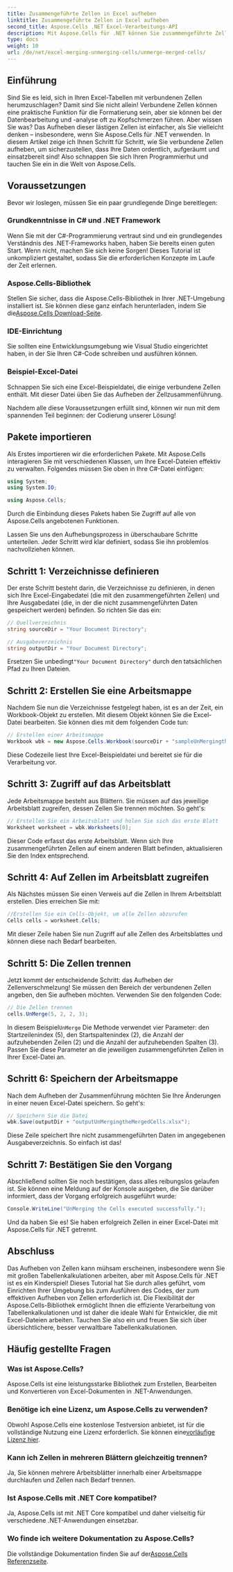 ```yaml
---
title: Zusammengeführte Zellen in Excel aufheben
linktitle: Zusammengeführte Zellen in Excel aufheben
second_title: Aspose.Cells .NET Excel-Verarbeitungs-API
description: Mit Aspose.Cells für .NET können Sie zusammengeführte Zellen in Excel ganz einfach trennen. Folgen Sie unserer Schritt-für-Schritt-Anleitung, um bessere Tabellen zu erstellen.
type: docs
weight: 10
url: /de/net/excel-merging-unmerging-cells/unmerge-merged-cells/
---
```

## Einführung

Sind Sie es leid, sich in Ihren Excel-Tabellen mit verbundenen Zellen herumzuschlagen? Damit sind Sie nicht allein! Verbundene Zellen können eine praktische Funktion für die Formatierung sein, aber sie können bei der Datenbearbeitung und -analyse oft zu Kopfschmerzen führen. Aber wissen Sie was? Das Aufheben dieser lästigen Zellen ist einfacher, als Sie vielleicht denken – insbesondere, wenn Sie Aspose.Cells für .NET verwenden. In diesem Artikel zeige ich Ihnen Schritt für Schritt, wie Sie verbundene Zellen aufheben, um sicherzustellen, dass Ihre Daten ordentlich, aufgeräumt und einsatzbereit sind! Also schnappen Sie sich Ihren Programmierhut und tauchen Sie ein in die Welt von Aspose.Cells.

## Voraussetzungen

Bevor wir loslegen, müssen Sie ein paar grundlegende Dinge bereitlegen:

### Grundkenntnisse in C# und .NET Framework
Wenn Sie mit der C#-Programmierung vertraut sind und ein grundlegendes Verständnis des .NET-Frameworks haben, haben Sie bereits einen guten Start. Wenn nicht, machen Sie sich keine Sorgen! Dieses Tutorial ist unkompliziert gestaltet, sodass Sie die erforderlichen Konzepte im Laufe der Zeit erlernen.

### Aspose.Cells-Bibliothek
Stellen Sie sicher, dass die Aspose.Cells-Bibliothek in Ihrer .NET-Umgebung installiert ist. Sie können diese ganz einfach herunterladen, indem Sie die[Aspose.Cells Download-Seite](https://releases.aspose.com/cells/net/).

### IDE-Einrichtung
Sie sollten eine Entwicklungsumgebung wie Visual Studio eingerichtet haben, in der Sie Ihren C#-Code schreiben und ausführen können.

### Beispiel-Excel-Datei
Schnappen Sie sich eine Excel-Beispieldatei, die einige verbundene Zellen enthält. Mit dieser Datei üben Sie das Aufheben der Zellzusammenführung.

Nachdem alle diese Voraussetzungen erfüllt sind, können wir nun mit dem spannenden Teil beginnen: der Codierung unserer Lösung!

## Pakete importieren

Als Erstes importieren wir die erforderlichen Pakete. Mit Aspose.Cells interagieren Sie mit verschiedenen Klassen, um Ihre Excel-Dateien effektiv zu verwalten. Folgendes müssen Sie oben in Ihre C#-Datei einfügen:

```csharp
using System;
using System.IO;

using Aspose.Cells;
```

Durch die Einbindung dieses Pakets haben Sie Zugriff auf alle von Aspose.Cells angebotenen Funktionen.

Lassen Sie uns den Aufhebungsprozess in überschaubare Schritte unterteilen. Jeder Schritt wird klar definiert, sodass Sie ihn problemlos nachvollziehen können.

## Schritt 1: Verzeichnisse definieren

Der erste Schritt besteht darin, die Verzeichnisse zu definieren, in denen sich Ihre Excel-Eingabedatei (die mit den zusammengeführten Zellen) und Ihre Ausgabedatei (die, in der die nicht zusammengeführten Daten gespeichert werden) befinden. So richten Sie das ein:

```csharp
// Quellverzeichnis
string sourceDir = "Your Document Directory"; 

// Ausgabeverzeichnis
string outputDir = "Your Document Directory"; 
```

 Ersetzen Sie unbedingt`"Your Document Directory"` durch den tatsächlichen Pfad zu Ihren Dateien.

## Schritt 2: Erstellen Sie eine Arbeitsmappe

Nachdem Sie nun die Verzeichnisse festgelegt haben, ist es an der Zeit, ein Workbook-Objekt zu erstellen. Mit diesem Objekt können Sie die Excel-Datei bearbeiten. Sie können dies mit dem folgenden Code tun:

```csharp
// Erstellen einer Arbeitsmappe
Workbook wbk = new Aspose.Cells.Workbook(sourceDir + "sampleUnMergingtheMergedCells.xlsx");
```

Diese Codezeile liest Ihre Excel-Beispieldatei und bereitet sie für die Verarbeitung vor. 

## Schritt 3: Zugriff auf das Arbeitsblatt

Jede Arbeitsmappe besteht aus Blättern. Sie müssen auf das jeweilige Arbeitsblatt zugreifen, dessen Zellen Sie trennen möchten. So geht's:

```csharp
// Erstellen Sie ein Arbeitsblatt und holen Sie sich das erste Blatt
Worksheet worksheet = wbk.Worksheets[0];
```

Dieser Code erfasst das erste Arbeitsblatt. Wenn sich Ihre zusammengeführten Zellen auf einem anderen Blatt befinden, aktualisieren Sie den Index entsprechend.

## Schritt 4: Auf Zellen im Arbeitsblatt zugreifen

Als Nächstes müssen Sie einen Verweis auf die Zellen in Ihrem Arbeitsblatt erstellen. Dies erreichen Sie mit:

```csharp
//Erstellen Sie ein Cells-Objekt, um alle Zellen abzurufen
Cells cells = worksheet.Cells;
```

Mit dieser Zeile haben Sie nun Zugriff auf alle Zellen des Arbeitsblattes und können diese nach Bedarf bearbeiten.

## Schritt 5: Die Zellen trennen

Jetzt kommt der entscheidende Schritt: das Aufheben der Zellenverschmelzung! Sie müssen den Bereich der verbundenen Zellen angeben, den Sie aufheben möchten. Verwenden Sie den folgenden Code:

```csharp
// Die Zellen trennen
cells.UnMerge(5, 2, 2, 3);
```

 In diesem Beispiel`UnMerge` Die Methode verwendet vier Parameter: den Startzeilenindex (5), den Startspaltenindex (2), die Anzahl der aufzuhebenden Zeilen (2) und die Anzahl der aufzuhebenden Spalten (3). Passen Sie diese Parameter an die jeweiligen zusammengeführten Zellen in Ihrer Excel-Datei an.

## Schritt 6: Speichern der Arbeitsmappe

Nach dem Aufheben der Zusammenführung möchten Sie Ihre Änderungen in einer neuen Excel-Datei speichern. So geht's:

```csharp
// Speichern Sie die Datei
wbk.Save(outputDir + "outputUnMergingtheMergedCells.xlsx");
```

Diese Zeile speichert Ihre nicht zusammengeführten Daten im angegebenen Ausgabeverzeichnis. So einfach ist das!

## Schritt 7: Bestätigen Sie den Vorgang

Abschließend sollten Sie noch bestätigen, dass alles reibungslos gelaufen ist. Sie können eine Meldung auf der Konsole ausgeben, die Sie darüber informiert, dass der Vorgang erfolgreich ausgeführt wurde:

```csharp
Console.WriteLine("UnMerging the Cells executed successfully.");
```

Und da haben Sie es! Sie haben erfolgreich Zellen in einer Excel-Datei mit Aspose.Cells für .NET getrennt.

## Abschluss

Das Aufheben von Zellen kann mühsam erscheinen, insbesondere wenn Sie mit großen Tabellenkalkulationen arbeiten, aber mit Aspose.Cells für .NET ist es ein Kinderspiel! Dieses Tutorial hat Sie durch alles geführt, vom Einrichten Ihrer Umgebung bis zum Ausführen des Codes, der zum effektiven Aufheben von Zellen erforderlich ist. Die Flexibilität der Aspose.Cells-Bibliothek ermöglicht Ihnen die effiziente Verarbeitung von Tabellenkalkulationen und ist daher die ideale Wahl für Entwickler, die mit Excel-Dateien arbeiten. Tauchen Sie also ein und freuen Sie sich über übersichtlichere, besser verwaltbare Tabellenkalkulationen.

## Häufig gestellte Fragen

### Was ist Aspose.Cells?  
Aspose.Cells ist eine leistungsstarke Bibliothek zum Erstellen, Bearbeiten und Konvertieren von Excel-Dokumenten in .NET-Anwendungen.

### Benötige ich eine Lizenz, um Aspose.Cells zu verwenden?  
 Obwohl Aspose.Cells eine kostenlose Testversion anbietet, ist für die vollständige Nutzung eine Lizenz erforderlich. Sie können eine[vorläufige Lizenz hier](https://purchase.aspose.com/temporary-license/).

### Kann ich Zellen in mehreren Blättern gleichzeitig trennen?  
Ja, Sie können mehrere Arbeitsblätter innerhalb einer Arbeitsmappe durchlaufen und Zellen nach Bedarf trennen.

### Ist Aspose.Cells mit .NET Core kompatibel?  
Ja, Aspose.Cells ist mit .NET Core kompatibel und daher vielseitig für verschiedene .NET-Anwendungen einsetzbar.

### Wo finde ich weitere Dokumentation zu Aspose.Cells?  
 Die vollständige Dokumentation finden Sie auf der[Aspose.Cells Referenzseite](https://reference.aspose.com/cells/net/).